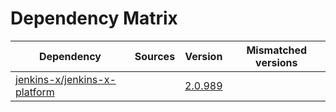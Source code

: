# Dependency Matrix

Dependency | Sources | Version | Mismatched versions
---------- | ------- | ------- | -------------------
[jenkins-x/jenkins-x-platform](https://github.com/jenkins-x/jenkins-x-platform.git) |  | [2.0.989](https://github.com/jenkins-x/jenkins-x-platform/releases/tag/v2.0.989) | 
